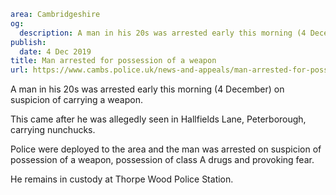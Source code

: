 ```yaml
area: Cambridgeshire
og:
  description: A man in his 20s was arrested early this morning (4 December) on suspicion of carrying a weapon.
publish:
  date: 4 Dec 2019
title: Man arrested for possession of a weapon
url: https://www.cambs.police.uk/news-and-appeals/man-arrested-for-possession-of-a-weapon
```

A man in his 20s was arrested early this morning (4 December) on suspicion of carrying a weapon.

This came after he was allegedly seen in Hallfields Lane, Peterborough, carrying nunchucks.

Police were deployed to the area and the man was arrested on suspicion of possession of a weapon, possession of class A drugs and provoking fear.

He remains in custody at Thorpe Wood Police Station.
